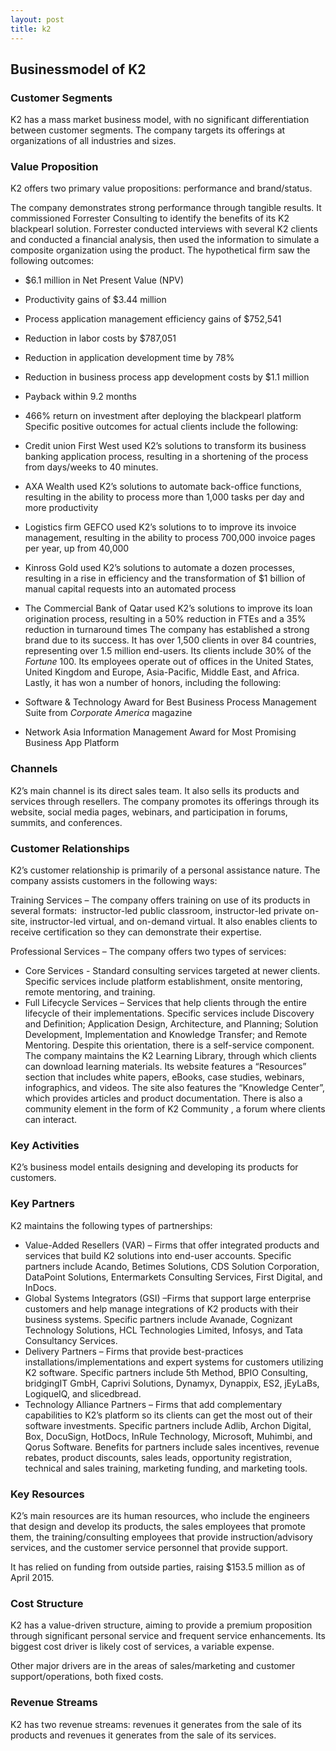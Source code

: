 ```yaml
---
layout: post
title: k2
---
```


Businessmodel of K2
--------------------

### Customer Segments

K2 has a mass market business model, with no significant differentiation between customer segments. The company targets its offerings at organizations of all industries and sizes.

### Value Proposition

K2 offers two primary value propositions: performance and brand/status.

The company demonstrates strong performance through tangible results. It commissioned Forrester Consulting to identify the benefits of its K2 blackpearl solution. Forrester conducted interviews with several K2 clients and conducted a financial analysis, then used the information to simulate a composite organization using the product. The hypothetical firm saw the following outcomes:

 * $6.1 million in Net Present Value (NPV)
* Productivity gains of $3.44 million
* Process application management efficiency gains of $752,541
* Reduction in labor costs by $787,051
* Reduction in application development time by 78%
* Reduction in business process app development costs by $1.1 million
* Payback within 9.2 months
* 466% return on investment after deploying the blackpearl platform
 Specific positive outcomes for actual clients include the following:

 * Credit union First West used K2’s solutions to transform its business banking application process, resulting in a shortening of the process from days/weeks to 40 minutes.
* AXA Wealth used K2’s solutions to automate back-office functions, resulting in the ability to process more than 1,000 tasks per day and more productivity
* Logistics firm GEFCO used K2’s solutions to to improve its invoice management, resulting in the ability to process 700,000 invoice pages per year, up from 40,000
* Kinross Gold used K2’s solutions to automate a dozen processes, resulting in a rise in efficiency and the transformation of $1 billion of manual capital requests into an automated process
* The Commercial Bank of Qatar used K2’s solutions to improve its loan origination process, resulting in a 50% reduction in FTEs and a 35% reduction in turnaround times
 The company has established a strong brand due to its success. It has over 1,500 clients in over 84 countries, representing over 1.5 million end-users. Its clients include 30% of the *Fortune* 100. Its employees operate out of offices in the United States, United Kingdom and Europe, Asia-Pacific, Middle East, and Africa. Lastly, it has won a number of honors, including the following:

 * Software & Technology Award for Best Business Process Management Suite from *Corporate America* magazine
* Network Asia Information Management Award for Most Promising Business App Platform
 ### Channels

K2’s main channel is its direct sales team. It also sells its products and services through resellers. The company promotes its offerings through its website, social media pages, webinars, and participation in forums, summits, and conferences.

### Customer Relationships

K2’s customer relationship is primarily of a personal assistance nature. The company assists customers in the following ways:

Training Services – The company offers training on use of its products in several formats:  instructor-led public classroom, instructor-led private on-site, instructor-led virtual, and on-demand virtual. It also enables clients to receive certification so they can demonstrate their expertise.

Professional Services – The company offers two types of services:

 * Core Services - Standard consulting services targeted at newer clients. Specific services include platform establishment, onsite mentoring, remote mentoring, and training.
* Full Lifecycle Services – Services that help clients through the entire lifecycle of their implementations. Specific services include Discovery and Definition; Application Design, Architecture, and Planning; Solution Development, Implementation and Knowledge Transfer; and Remote Mentoring.
 Despite this orientation, there is a self-service component. The company maintains the K2 Learning Library, through which clients can download learning materials. Its website features a “Resources” section that includes white papers, eBooks, case studies, webinars, infographics, and videos. The site also features the “Knowledge Center”, which provides articles and product documentation. There is also a community element in the form of K2 Community , a forum where clients can interact.

### Key Activities

K2’s business model entails designing and developing its products for customers.

### Key Partners

K2 maintains the following types of partnerships:

 * Value-Added Resellers (VAR) – Firms that offer integrated products and services that build K2 solutions into end-user accounts. Specific partners include Acando, Betimes Solutions, CDS Solution Corporation, DataPoint Solutions, Entermarkets Consulting Services, First Digital, and InDocs.
* Global Systems Integrators (GSI) –Firms that support large enterprise customers and help manage integrations of K2 products with their business systems. Specific partners include Avanade, Cognizant Technology Solutions, HCL Technologies Limited, Infosys, and Tata Consultancy Services.
* Delivery Partners – Firms that provide best-practices installations/implementations and expert systems for customers utilizing K2 software. Specific partners include 5th Method, BPIO Consulting, bridgingIT GmbH, Caprivi Solutions, Dynamyx, Dynappix, ES2, jEyLaBs, LogiqueIQ, and slicedbread.
* Technology Alliance Partners – Firms that add complementary capabilities to K2’s platform so its clients can get the most out of their software investments. Specific partners include Adlib, Archon Digital, Box, DocuSign, HotDocs, InRule Technology, Microsoft, Muhimbi, and Qorus Software.
 Benefits for partners include sales incentives, revenue rebates, product discounts, sales leads, opportunity registration, technical and sales training, marketing funding, and marketing tools.

### Key Resources

K2’s main resources are its human resources, who include the engineers that design and develop its products, the sales employees that promote them, the training/consulting employees that provide instruction/advisory services, and the customer service personnel that provide support.

It has relied on funding from outside parties, raising $153.5 million as of April 2015.

### Cost Structure

K2 has a value-driven structure, aiming to provide a premium proposition through significant personal service and frequent service enhancements. Its biggest cost driver is likely cost of services, a variable expense.

Other major drivers are in the areas of sales/marketing and customer support/operations, both fixed costs.

### Revenue Streams

K2 has two revenue streams: revenues it generates from the sale of its products and revenues it generates from the sale of its services.
